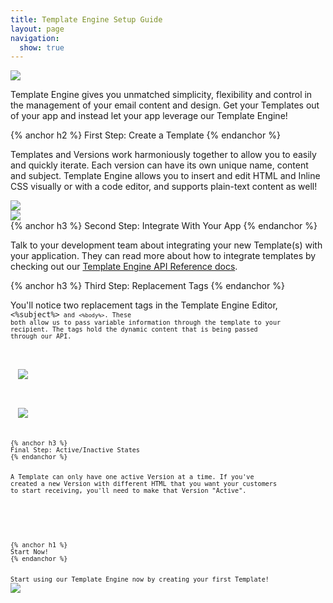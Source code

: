 ```yaml
---
title: Template Engine Setup Guide
layout: page
navigation:
  show: true
---
```


<img src="{{root_url}}/images/template_engine_1.png" class="img-responsive center-block"/>

Template Engine gives you unmatched simplicity, flexibility and control 
in the management of your email content and design. Get your Templates 
out of your app and instead let your app leverage our Template Engine!

<div class="row">
<div class="col-md-6">
{% anchor h2 %}
First Step: Create a Template
{% endanchor %}

Templates and Versions work harmoniously together to allow you to easily and quickly iterate. Each version can have its own unique name, content and subject. Template Engine allows you to insert and edit HTML and Inline CSS visually or with a code editor, and supports plain-text content as well!
</div>
<div class="col-md-6">
  <img src="{{root_url}}/images/template_engine_2.png" class="img-responsive pull-left"/>
</div>
</div>
<div class="row">
<div class="clearfix col-md-6">
  <img src="{{root_url}}/images/template_engine_3.png" class="img-responsive"/>
</div>
<div class="col-md-6">
{% anchor h3 %}
Second Step: Integrate With Your App
{% endanchor %}

Talk to your development team about integrating your new Template(s) with your application. 
They can read more about how to integrate templates by checking out our <a href="{{root_url}}/API_Reference/Template_Engine_API/index.html">Template Engine API Reference docs</a>.
</div>
</div>
<div class="row">
<div class="clearfix col-md-6">
{% anchor h3 %}
Third Step: Replacement Tags
{% endanchor %}

You'll notice two replacement tags in the Template Engine Editor, <code><%subject%><code> and <code><%body%></code>. These both allow us to pass variable information through the template to your recipient. The tags hold the dynamic content that is being passed through our API.
</div>
<div class="col-md-6">
  <img src="{{root_url}}/images/template_engine_4.png" class="img-responsive pull-left"/>
</div>
</div>
<div class="row">
<div class="clearfix col-md-6">
  <img src="{{root_url}}/images/template_engine_5.png" class="img-responsive"/>
</div>

<div class="col-md-6">
{% anchor h3 %}
Final Step: Active/Inactive States
{% endanchor %}

A Template can only have one active Version at a time. If you've created a new Version with different HTML that you want your customers to start receiving, you'll need to make that Version "Active".
</div>
</div>
<br/>
<div class="clearfix text-center">
{% anchor h1 %}
Start Now!
{% endanchor %}

Start using our Template Engine now by creating your first Template!
<a href="https://sendgrid.com/templates/new"><img src="{{root_url}}/images/template_engine_6.png" class="img-responsive center-block"/></a>
</div>

